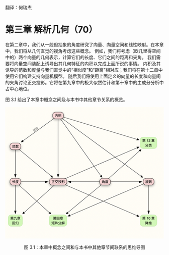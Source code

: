 翻译：何瑞杰

# 第三章 解析几何（70）

在第二章中，我们从一般但抽象的角度研究了向量、向量空间和线性映射。在本章中，我们将从几何直觉的视角考虑这些概念。
例如，我们将考虑（欧几里得空间中的）两个向量的几何表示，计算它们的长度、它们之间的距离和夹角。 
我们需要将向量空间装配上诱导出其几何特征的内积以完成上面所说的事情。
内积及其诱导的范数和度量与我们直觉中的“相似度”和“距离”相对应；我们将在第十二章中使用它们构建支持向量机模型。
随后我们将使用上面定义的向量的长度和向量间的夹角讨论正交投影。它将在第九章中的极大似然估计和第十章中的主成分分析中占中心地位。


图 3.1 给出了本章中概念之间及与本书中其他章节关系的概览。


![](./attachments/Pasted%20image%2020250226200009.png)

<center>图 3.1：本章中概念之间和与本书中其他章节间联系的思维导图</center>


